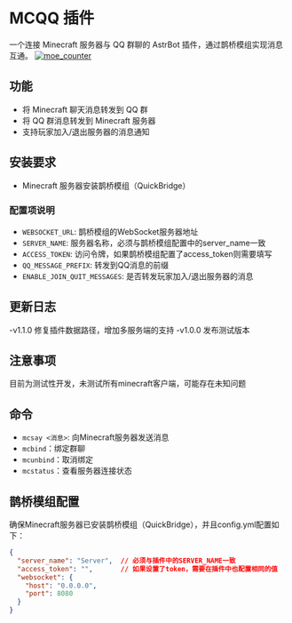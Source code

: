 # MCQQ 插件

一个连接 Minecraft 服务器与 QQ 群聊的 AstrBot 插件，通过鹊桥模组实现消息互通。
[![moe_counter](https://count.getloli.com/get/@astrbot_plugin_mcqq?theme=moebooru)](https://github.com/kterna/astrbot_plugin_mcqq)

## 功能

- 将 Minecraft 聊天消息转发到 QQ 群
- 将 QQ 群消息转发到 Minecraft 服务器
- 支持玩家加入/退出服务器的消息通知

## 安装要求

- Minecraft 服务器安装鹊桥模组（QuickBridge）

### 配置项说明

- `WEBSOCKET_URL`: 鹊桥模组的WebSocket服务器地址
- `SERVER_NAME`: 服务器名称，必须与鹊桥模组配置中的server_name一致
- `ACCESS_TOKEN`: 访问令牌，如果鹊桥模组配置了access_token则需要填写
- `QQ_MESSAGE_PREFIX`: 转发到QQ消息的前缀
- `ENABLE_JOIN_QUIT_MESSAGES`: 是否转发玩家加入/退出服务器的消息

## 更新日志

-v1.1.0 修复插件数据路径，增加多服务端的支持
-v1.0.0 发布测试版本

## 注意事项

目前为测试性开发，未测试所有minecraft客户端，可能存在未知问题

## 命令

- `mcsay <消息>`: 向Minecraft服务器发送消息
- `mcbind`：绑定群聊
- `mcunbind`：取消绑定
- `mcstatus`：查看服务器连接状态

## 鹊桥模组配置

确保Minecraft服务器已安装鹊桥模组（QuickBridge），并且config.yml配置如下：

```json
{
  "server_name": "Server",  // 必须与插件中的SERVER_NAME一致
  "access_token": "",       // 如果设置了token，需要在插件中也配置相同的值
  "websocket": {
    "host": "0.0.0.0",
    "port": 8080
  }
}
```
